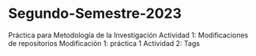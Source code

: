 # Segundo-Semestre-2023
Práctica para Metodología de la Investigación
Actividad 1: Modificaciones de repositorios
Modificación 1: práctica 1
Actividad 2: Tags